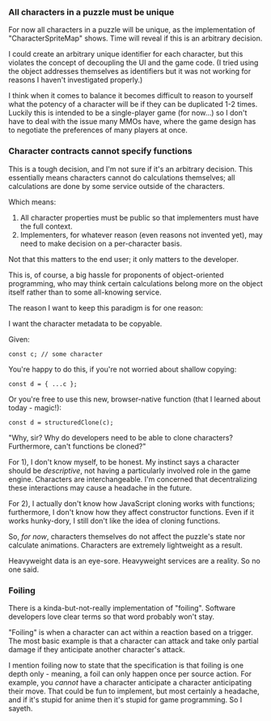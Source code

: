 ### All characters in a puzzle must be unique

For now all characters in a puzzle will be unique, as the implementation of "CharacterSpriteMap" shows. Time will reveal if this is an arbitrary decision.

I could create an arbitrary unique identifier for each character, but this violates the concept of decoupling the UI and the game code. (I tried using the object addresses themselves as identifiers but it was not working for reasons I haven't investigated properly.)

I think when it comes to balance it becomes difficult to reason to yourself what the potency of a character will be if they can be duplicated 1-2 times. Luckily this is intended to be a single-player game (for now...) so I don't have to deal with the issue many MMOs have, where the game design has to negotiate the preferences of many players at once.

### Character contracts cannot specify functions

This is a tough decision, and I'm not sure if it's an arbitrary decision. This essentially means characters cannot do calculations themselves; all calculations are done by some service outside of the characters.

Which means:

1. All character properties must be public so that implementers must have the full context.
2. Implementers, for whatever reason (even reasons not invented yet), may need to make decision on a per-character basis.

Not that this matters to the end user; it only matters to the developer.

This is, of course, a big hassle for proponents of object-oriented programming, who may think certain calculations belong more on the object itself rather than to some all-knowing service.

The reason I want to keep this paradigm is for one reason:

I want the character metadata to be copyable.

Given:

```
const c; // some character
```

You're happy to do this, if you're not worried about shallow copying:

```
const d = { ...c };
```

Or you're free to use this new, browser-native function (that I learned about today - magic!):

```
const d = structuredClone(c);
```

"Why, sir? Why do developers need to be able to clone characters? Furthermore, can't functions be cloned?"

For 1), I don't know myself, to be honest. My instinct says a character should be _descriptive_, not having a particularly involved role in the game engine. Characters are interchangeable. I'm concerned that decentralizing these interactions may cause a headache in the future.

For 2), I actually don't know how JavaScript cloning works with functions; furthermore, I don't know how they affect constructor functions. Even if it works hunky-dory, I still don't like the idea of cloning functions.

So, _for now_, characters themselves do not affect the puzzle's state nor calculate animations. Characters are extremely lightweight as a result.

Heavyweight data is an eye-sore. Heavyweight services are a reality. So no one said.

### Foiling

There is a kinda-but-not-really implementation of "foiling". Software developers love clear terms so that word probably won't stay.

"Foiling" is when a character can act within a reaction based on a trigger. The most basic example is that a character can attack and take only partial damage if they anticipate another character's attack.

I mention foiling now to state that the specification is that foiling is one depth only - meaning, a foil can only happen once per source action. For example, you _cannot_ have a character anticipate a character anticipating their move. That could be fun to implement, but most certainly a headache, and if it's stupid for anime then it's stupid for game programming. So I sayeth.
